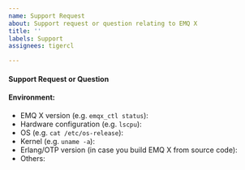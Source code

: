 ```yaml
---
name: Support Request
about: Support request or question relating to EMQ X
title: ''
labels: Support
assignees: tigercl

---
```


<!-- Please use this template for submitting support requests or questions -->

#### Support Request or Question

#### Environment:

- EMQ X version (e.g. `emqx_ctl status`):
- Hardware configuration (e.g. `lscpu`):
- OS (e.g. `cat /etc/os-release`):
- Kernel (e.g. `uname -a`):
- Erlang/OTP version (in case you build EMQ X from source code):
- Others:
